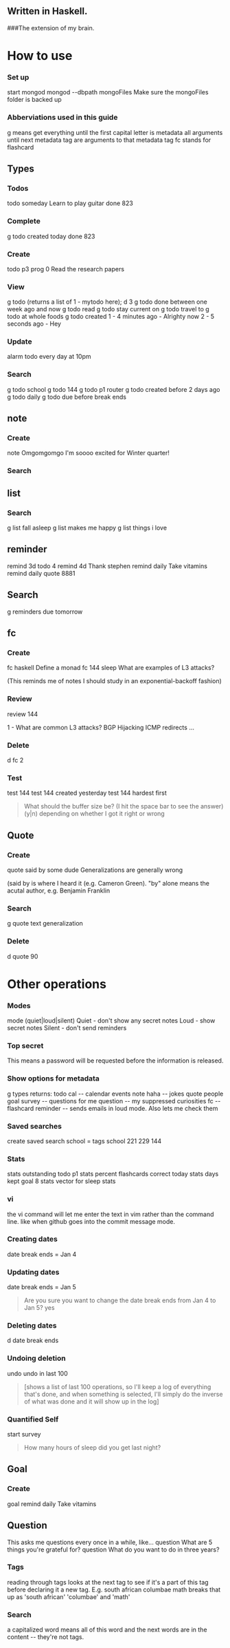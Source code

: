 ## Written in Haskell.
###The extension of my brain.

# How to use

### Set up
start mongod
mongod --dbpath mongoFiles
Make sure the mongoFiles folder is backed up

### Abberviations used in this guide
g means get
everything until the first capital letter is metadata
all arguments until next metadata tag are arguments
to that metadata tag
fc stands for flashcard

## Types

### Todos
todo someday Learn to play guitar
done 823

### Complete

g todo created today
done 823


### Create
todo p3 prog 0 Read the research papers

### View
g todo (returns a list of 1 - mytodo here); d 3
g todo done between one week ago and now
g todo read
g todo stay current on
g todo travel to
g todo at whole foods
g todo created
    1 - 4 minutes ago - Alrighty now
    2 - 5 seconds ago - Hey


### Update
alarm todo every day at 10pm

### Search
g todo school
g todo 144
g todo p1 router
g todo created before 2 days ago
g todo daily
g todo due before break ends

## note
### Create
note Omgomgomgo I'm soooo excited for Winter quarter!

### Search


## list

### Search
g list fall asleep
g list makes me happy
g list things i love

## reminder
remind 3d todo 4
remind 4d Thank stephen
remind daily Take vitamins
remind daily quote 8881

## Search
g reminders due tomorrow

## fc
### Create
fc haskell Define a monad
fc 144 sleep What are examples of L3 attacks?

(This reminds me of notes I should study in an
exponential-backoff fashion)
### Review
review 144

1 - What are common L3 attacks?
    BGP Hijacking
    ICMP redirects
    ...

### Delete
d fc 2

### Test
test 144
test 144 created yesterday
test 144 hardest first
> What should the buffer size be?
  (I hit the space bar to see the answer)
(y|n) depending on whether I got it right or wrong

## Quote
### Create
quote said by some dude Generalizations are generally wrong

(said by is where I heard it (e.g. Cameron Green). "by" alone means the acutal
author, e.g. Benjamin Franklin

### Search
g quote text generalization

### Delete
d quote 90


# Other operations

### Modes
mode (quiet|loud|silent)
Quiet - don't show any secret notes
Loud - show secret notes
Silent - don't send reminders

### Top secret
This means a password will be
requested before the information
is released.

### Show options for metadata
g types
    returns:
        todo
        cal -- calendar events
        note
        haha -- jokes
        quote
        people
        goal
        survey -- questions for me
        question -- my suppressed curiosities
        fc -- flashcard
        reminder -- sends emails in loud mode. Also lets me check them

### Saved searches
create saved search school = tags school 221 229 144

### Stats
stats outstanding todo p1
stats percent flashcards correct today
stats days kept goal 8
stats vector for sleep
stats

### vi
the vi command will let me enter the text in
vim rather than the command line. like when github
goes into the commit message mode.


### Creating dates
date break ends = Jan 4

### Updating dates
date break ends = Jan 5
> Are you sure you want to change the date break ends from Jan 4 to Jan 5?
> yes

### Deleting dates
d date break ends

### Undoing deletion
undo
undo in last 100
> [shows a list of last 100 operations, so I'll keep a log of everything that's
   done, and when something is selected, I'll simply do the inverse of what
   was done and it will show up in the log]

### Quantified Self
start survey
> How many hours of sleep did you get last night?

## Goal
### Create
goal remind daily Take vitamins

## Question
This asks me questions every once in a while, like...
question What are 5 things you're grateful for?
question What do you want to do in three years?


### Tags
reading through tags looks at the next tag to see if it's a part of this tag
before declaring it a new tag. E.g. south african columbae math
breaks that up as 'south african' 'columbae' and 'math'

### Search
a capitalized word means all of this word and the next words are in the
content -- they're not tags.
